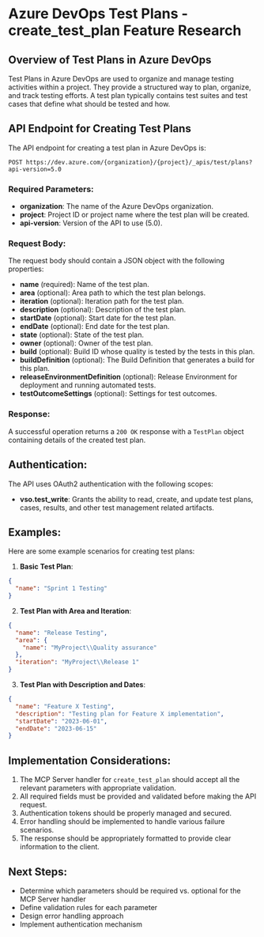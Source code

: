 # Azure DevOps Test Plans - create_test_plan Feature Research

## Overview of Test Plans in Azure DevOps
Test Plans in Azure DevOps are used to organize and manage testing activities within a project. They provide a structured way to plan, organize, and track testing efforts. A test plan typically contains test suites and test cases that define what should be tested and how.

## API Endpoint for Creating Test Plans
The API endpoint for creating a test plan in Azure DevOps is:

```
POST https://dev.azure.com/{organization}/{project}/_apis/test/plans?api-version=5.0
```

### Required Parameters:
- **organization**: The name of the Azure DevOps organization.
- **project**: Project ID or project name where the test plan will be created.
- **api-version**: Version of the API to use (5.0).

### Request Body:
The request body should contain a JSON object with the following properties:

- **name** (required): Name of the test plan.
- **area** (optional): Area path to which the test plan belongs.
- **iteration** (optional): Iteration path for the test plan.
- **description** (optional): Description of the test plan.
- **startDate** (optional): Start date for the test plan.
- **endDate** (optional): End date for the test plan.
- **state** (optional): State of the test plan.
- **owner** (optional): Owner of the test plan.
- **build** (optional): Build ID whose quality is tested by the tests in this plan.
- **buildDefinition** (optional): The Build Definition that generates a build for this plan.
- **releaseEnvironmentDefinition** (optional): Release Environment for deployment and running automated tests.
- **testOutcomeSettings** (optional): Settings for test outcomes.

### Response:
A successful operation returns a `200 OK` response with a `TestPlan` object containing details of the created test plan.

## Authentication:
The API uses OAuth2 authentication with the following scopes:
- **vso.test_write**: Grants the ability to read, create, and update test plans, cases, results, and other test management related artifacts.

## Examples:
Here are some example scenarios for creating test plans:

1. **Basic Test Plan**:
```json
{
  "name": "Sprint 1 Testing"
}
```

2. **Test Plan with Area and Iteration**:
```json
{
  "name": "Release Testing",
  "area": {
    "name": "MyProject\\Quality assurance"
  },
  "iteration": "MyProject\\Release 1"
}
```

3. **Test Plan with Description and Dates**:
```json
{
  "name": "Feature X Testing",
  "description": "Testing plan for Feature X implementation",
  "startDate": "2023-06-01",
  "endDate": "2023-06-15"
}
```

## Implementation Considerations:
1. The MCP Server handler for `create_test_plan` should accept all the relevant parameters with appropriate validation.
2. All required fields must be provided and validated before making the API request.
3. Authentication tokens should be properly managed and secured.
4. Error handling should be implemented to handle various failure scenarios.
5. The response should be appropriately formatted to provide clear information to the client.

## Next Steps:
- Determine which parameters should be required vs. optional for the MCP Server handler
- Define validation rules for each parameter
- Design error handling approach
- Implement authentication mechanism 